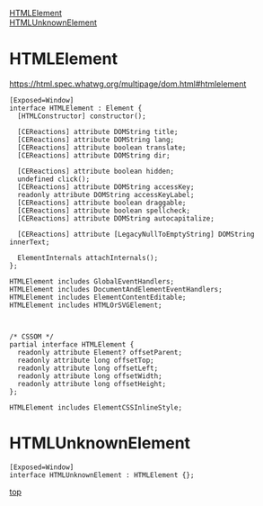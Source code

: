 [HTMLElement](#htmlelement)  
[HTMLUnknownElement](#htmlunknownelement)



# HTMLElement

https://html.spec.whatwg.org/multipage/dom.html#htmlelement


```webidl
[Exposed=Window]
interface HTMLElement : Element {
  [HTMLConstructor] constructor();

  [CEReactions] attribute DOMString title;
  [CEReactions] attribute DOMString lang;
  [CEReactions] attribute boolean translate;
  [CEReactions] attribute DOMString dir;

  [CEReactions] attribute boolean hidden;
  undefined click();
  [CEReactions] attribute DOMString accessKey;
  readonly attribute DOMString accessKeyLabel;
  [CEReactions] attribute boolean draggable;
  [CEReactions] attribute boolean spellcheck;
  [CEReactions] attribute DOMString autocapitalize;

  [CEReactions] attribute [LegacyNullToEmptyString] DOMString innerText;

  ElementInternals attachInternals();
};

HTMLElement includes GlobalEventHandlers;
HTMLElement includes DocumentAndElementEventHandlers;
HTMLElement includes ElementContentEditable;
HTMLElement includes HTMLOrSVGElement;



/* CSSOM */
partial interface HTMLElement {
  readonly attribute Element? offsetParent;
  readonly attribute long offsetTop;
  readonly attribute long offsetLeft;
  readonly attribute long offsetWidth;
  readonly attribute long offsetHeight;
};

HTMLElement includes ElementCSSInlineStyle;
```



# HTMLUnknownElement

```webidl
[Exposed=Window]
interface HTMLUnknownElement : HTMLElement {};
```



[top](#)
